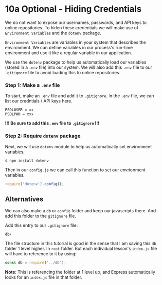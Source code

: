 # 10a Optional - Hiding Credentials
We do not want to expose our usernames, passwords, and API keys to online repositories. 
To hiden these credentials we will make use of `Environment Variables` and the `dotenv` package. 

`Environment Variables` are variables in your system that describes the environment.
We can define variables in our process's run-time environment and use it like a regular variable in our application. 

We use the `dotenv` package to help us automatically load our variables (stored in a `.env` file) into our system. 
We will also add this `.env` file to our `.gitignore` file to avoid loading this to online repositories.

### **Step 1:** Make a `.env` file
To start, make an `.env` file and add it to `.gitignore`. 
In the `.env` file, we can list our credntials / API keys here. 
```
PSQLUSER = xx
PSQLPWD = xxx
```
**!!! Be sure to add this `.env` file to `.gitignore` !!!**

### **Step 2:** Require `dotenv` package
Next, we will use `dotenv` module to help us automatically set environment variables. 
```
$ npm install dotenv
```
Then in our `config.js` we can call this function to set our envrionment variables. 
```javascript
require('dotenv').config();
```

## Alternatives
We can also make a `db` or `config` folder and keep our javascripts there. 
And add this folder to the `gitignore` file. 

Add this entry to our `.gitignore` file: 
```
db/
```

The file structure in this tutorial is good in the sense that I am saving this `db` folder 1 level higher. In `root` folder. 
But each individual lesson's `index.js` file will have to reference to it by using: 
```javascript
const db = require('../db'); 
```
**Note:** This is referencing the folder at 1 level up, and Express automatically looks for an `index.js` file in that folder.
